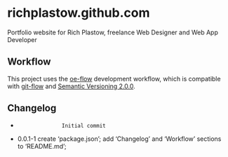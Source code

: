 richplastow.github.com
======================

Portfolio website for Rich Plastow, freelance Web Designer and Web App Developer




Workflow
--------

This project uses the [oe-flow](https://github.com/loopdotcoop/oe-flow) development workflow, which is compatible with 
[git-flow](https://github.com/nvie/gitflow/wiki) and [Semantic Versioning 2.0.0](http://semver.org/).




Changelog
---------

+                   Initial commit
+ 0.0.1-1           create ‘package.json’; add ‘Changelog’ and ‘Workflow’ sections to ‘README.md’; 
